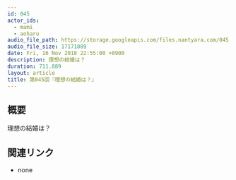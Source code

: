 ```yaml
---
id: 045
actor_ids:
  - mami
  - aoharu
audio_file_path: https://storage.googleapis.com/files.nantyara.com/045.mp3
audio_file_size: 17171889
date: Fri, 16 Nov 2018 22:55:00 +0900
description: 理想の結婚は？
duration: 711.889
layout: article
title: 第045回『理想の結婚は？』
---
```

## 概要

理想の結婚は？

## 関連リンク

* none
